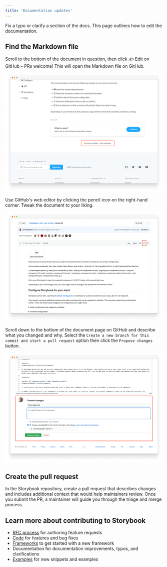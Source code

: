 ```yaml
---
title: 'Documentation updates'
---
```


Fix a typo or clarify a section of the docs. This page outlines how to edit the documentation.

## Find the Markdown file

Scroll to the bottom of the document in question, then click ✍️ Edit on GitHub – PRs welcome! This will open the Markdown file on GitHub.

![Storybook documentation edit](./storybook-edit-docs-optimized.png)

Use GitHub's web editor by clicking the pencil icon on the right-hand corner. Tweak the document to your liking.

![GitHub edit documentation](./github-docs-edit-optimized.png)

Scroll down to the bottom of the document page on GitHub and describe what you changed and why. Select the `Create a new branch for this commit and start a pull request` option then click the `Propose changes` button.

![Fill the commit information](./storybook-docs-submit-changes-optimized.png)

## Create the pull request

In the Storybook repository, create a pull request that describes changes and includes additional context that would help maintainers review. Once you submit the PR, a maintainer will guide you through the triage and merge process.

## Learn more about contributing to Storybook

- [RFC process](./RFC.md) for authoring feature requests
- [Code](./code.md) for features and bug fixes
- [Frameworks](./framework.md) to get started with a new framework
- Documentation for documentation improvements, typos, and clarifications
- [Examples](./new-snippets.md) for new snippets and examples
